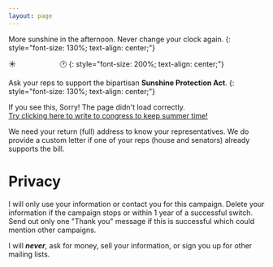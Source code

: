 ```yaml
---
layout: page
---
```


<head>
    <link rel="icon" type="image/svg+xml" href="/favicon.svg">
</head>

More sunshine in the afternoon. Never change your clock again.
{: style="font-size: 130%; text-align: center;"}

☀️ &emsp; &emsp; &emsp;&emsp;&emsp; 🕑
{: style="font-size: 200%; text-align: center;"}

Ask your reps to support the bipartisan **Sunshine Protection Act**.
{: style="font-size: 130%; text-align: center;"}


<link href='style-embed-whitelabel-v3.css' rel='stylesheet' type='text/css' /><script src='https://actionnetwork.org/widgets/v3/letter/support-for-the-sunshine-protection-act?format=js&source=widget&style=full'></script>
<link rel="stylesheet" type="text/css" href="../style.css">

<div id='can-letter-area-support-for-the-sunshine-protection-act'>If you see this, Sorry! The page didn't load correctly. <br/><a href="https://actionnetwork.org/letters/support-for-the-sunshine-protection-act">Try clicking here to write to congress to keep summer time!</a></div>

We need your return (full) address to know your representatives. We do provide a custom letter if one of your reps (house and senators) already supports the bill.

# Privacy
I will only use your information or contact you for this campaign.  Delete your  information if the campaign stops or within 1 year of a successful switch. Send out only one "Thank you" message if this is successful which could mention other campaigns.

I will ***never***, ask for money, sell your information, or sign you up for other mailing lists. 

